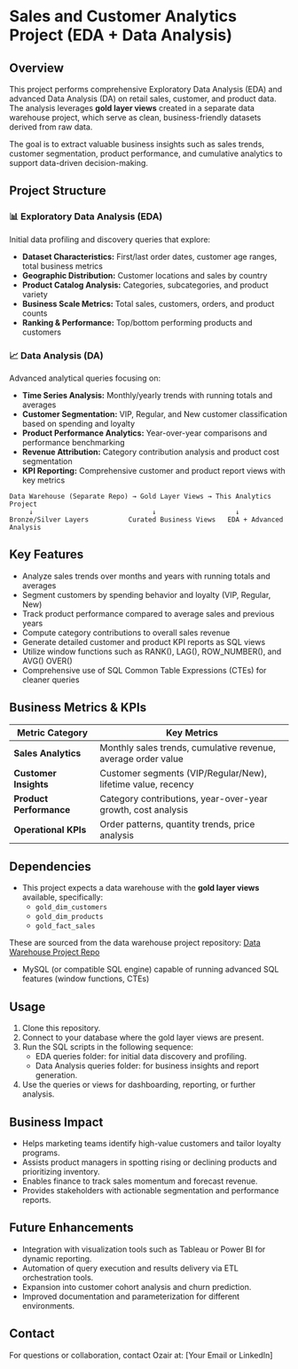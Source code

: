 # Sales and Customer Analytics Project (EDA + Data Analysis)

## Overview
This project performs comprehensive Exploratory Data Analysis (EDA) and advanced Data Analysis (DA) on retail sales, customer, and product data. The analysis leverages **gold layer views** created in a separate data warehouse project, which serve as clean, business-friendly datasets derived from raw data.

The goal is to extract valuable business insights such as sales trends, customer segmentation, product performance, and cumulative analytics to support data-driven decision-making.

## Project Structure
### 📊 Exploratory Data Analysis (EDA)
Initial data profiling and discovery queries that explore:
- **Dataset Characteristics:** First/last order dates, customer age ranges, total business metrics
- **Geographic Distribution:** Customer locations and sales by country
- **Product Catalog Analysis:** Categories, subcategories, and product variety
- **Business Scale Metrics:** Total sales, customers, orders, and product counts
- **Ranking & Performance:** Top/bottom performing products and customers

### 📈 Data Analysis (DA) 
Advanced analytical queries focusing on:
- **Time Series Analysis:** Monthly/yearly trends with running totals and averages
- **Customer Segmentation:** VIP, Regular, and New customer classification based on spending and loyalty
- **Product Performance Analytics:** Year-over-year comparisons and performance benchmarking
- **Revenue Attribution:** Category contribution analysis and product cost segmentation
- **KPI Reporting:** Comprehensive customer and product report views with key metrics
```
Data Warehouse (Separate Repo) → Gold Layer Views → This Analytics Project
     ↓                              ↓                    ↓
Bronze/Silver Layers          Curated Business Views   EDA + Advanced Analysis
```

## Key Features
- Analyze sales trends over months and years with running totals and averages
- Segment customers by spending behavior and loyalty (VIP, Regular, New)
- Track product performance compared to average sales and previous years
- Compute category contributions to overall sales revenue
- Generate detailed customer and product KPI reports as SQL views
- Utilize window functions such as RANK(), LAG(), ROW_NUMBER(), and AVG() OVER()
- Comprehensive use of SQL Common Table Expressions (CTEs) for cleaner queries

## Business Metrics & KPIs

| Metric Category       | Key Metrics                                               |
|----------------------|-----------------------------------------------------------|
| **Sales Analytics**    | Monthly sales trends, cumulative revenue, average order value |
| **Customer Insights**  | Customer segments (VIP/Regular/New), lifetime value, recency    |
| **Product Performance**| Category contributions, year-over-year growth, cost analysis |
| **Operational KPIs**   | Order patterns, quantity trends, price analysis          |


## Dependencies
- This project expects a data warehouse with the **gold layer views** available, specifically:
  - `gold_dim_customers`
  - `gold_dim_products`
  - `gold_fact_sales`

These are sourced from the data warehouse project repository: [Data Warehouse Project Repo](https://github.com/ozaairrr/sql-datawarehouse-project/tree/main)

- MySQL (or compatible SQL engine) capable of running advanced SQL features (window functions, CTEs)

## Usage
1. Clone this repository.
2. Connect to your database where the gold layer views are present.
3. Run the SQL scripts in the following sequence:
   - EDA queries folder: for initial data discovery and profiling.
   - Data Analysis queries folder: for business insights and report generation.
4. Use the queries or views for dashboarding, reporting, or further analysis.

## Business Impact
- Helps marketing teams identify high-value customers and tailor loyalty programs.
- Assists product managers in spotting rising or declining products and prioritizing inventory.
- Enables finance to track sales momentum and forecast revenue.
- Provides stakeholders with actionable segmentation and performance reports.

## Future Enhancements
- Integration with visualization tools such as Tableau or Power BI for dynamic reporting.
- Automation of query execution and results delivery via ETL orchestration tools.
- Expansion into customer cohort analysis and churn prediction.
- Improved documentation and parameterization for different environments.

## Contact
For questions or collaboration, contact Ozair at: [Your Email or LinkedIn]

